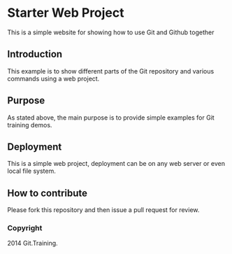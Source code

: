 # Starter Web Project

This is a simple website for
showing how to use Git and Github together

## Introduction

This example is to show different parts
of the Git repository and various commands
using a web project.

## Purpose

As stated above, the main purpose is to
provide simple examples for Git training
demos.

## Deployment

This is a simple web project, deployment 
can be on any web server or even local
file system. 

## How to contribute

Please fork this repository and then issue a pull request for 
review.

### Copyright

2014 Git.Training.
